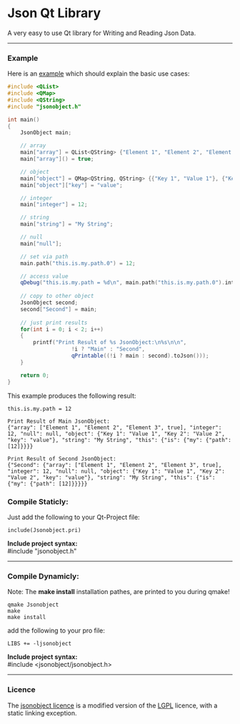 # Json Qt Library

A very easy to use Qt library for Writing and Reading Json Data.

----------

### Example

Here is an [example](https://github.com/Spiek/jsonobject/blob/master/src/main.cpp) which should explain the basic use cases:

```c++
#include <QList>
#include <QMap>
#include <QString>
#include "jsonobject.h"

int main()
{
    JsonObject main;

    // array
    main["array"] = QList<QString> {"Element 1", "Element 2", "Element 3"};
    main["array"]() = true;

    // object
    main["object"] = QMap<QString, QString> {{"Key 1", "Value 1"}, {"Key 2", "Value 2"}};
    main["object"]["key"] = "value";

    // integer
    main["integer"] = 12;

    // string
    main["string"] = "My String";

    // null
    main["null"];

    // set via path
    main.path("this.is.my.path.0") = 12;

    // access value
    qDebug("this.is.my.path = %d\n", main.path("this.is.my.path.0").integer());
	
	// copy to other object
    JsonObject second;
    second["Second"] = main;
	
    // just print results
    for(int i = 0; i < 2; i++)
    {
        printf("Print Result of %s JsonObject:\n%s\n\n",
                    !i ? "Main" : "Second",
                    qPrintable((!i ? main : second).toJson()));
    }

    return 0;
}
```

This example produces the following result:
```
this.is.my.path = 12

Print Result of Main JsonObject:
{"array": ["Element 1", "Element 2", "Element 3", true], "integer": 12, "null": null, "object": {"Key 1": "Value 1", "Key 2": "Value 2", "key": "value"}, "string": "My String", "this": {"is": {"my": {"path": [12]}}}}

Print Result of Second JsonObject:
{"Second": {"array": ["Element 1", "Element 2", "Element 3", true], "integer": 12, "null": null, "object": {"Key 1": "Value 1", "Key 2": "Value 2", "key": "value"}, "string": "My String", "this": {"is": {"my": {"path": [12]}}}}}
```

### Compile Staticly:  
Just add the following to your Qt-Project file:
```qmake
include(Jsonobject.pri)
```
**Include project syntax:**  
#include "jsonobject.h"

----------

### Compile Dynamicly:   
Note: The **make install** installation pathes, are printed to you during qmake!
```
qmake Jsonobject
make
make install
```
add the following to your pro file:
```qmake
LIBS += -ljsonobject
```
**Include project syntax:**   
#include <jsonobject/jsonobject.h>

----------

### Licence
The [jsonobject licence](https://github.com/Spiek/jsonobject/blob/master/LICENCE) is a modified version of the [LGPL](http://www.gnu.org/licenses/lgpl.html) licence, with a static linking exception.
